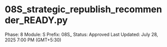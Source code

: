# 08S_strategic_republish_recommender_READY.py

Phase: 8
Module: S
Prefix: 08S_
Status: Approved
Last Updated: July 28, 2025 7:00 PM (GMT+5:30)